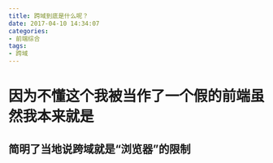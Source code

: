 ```yaml
---
title: 跨域到底是什么呢？
date: 2017-04-10 14:34:07
categories:
- 前端综合
tags:
- 跨域
---
```


# 因为不懂这个我被当作了一个假的前端虽然我本来就是

<!-- more -->

## 简明了当地说跨域就是“浏览器”的限制
